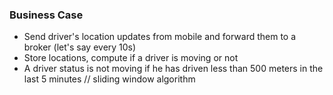 ### Business Case

- Send driver's location updates from mobile and forward them to a broker (let's say every 10s)
- Store locations, compute if a driver is moving or not
- A driver status is not moving if he has driven less than 500 meters in the last 5 minutes
    // sliding window algorithm